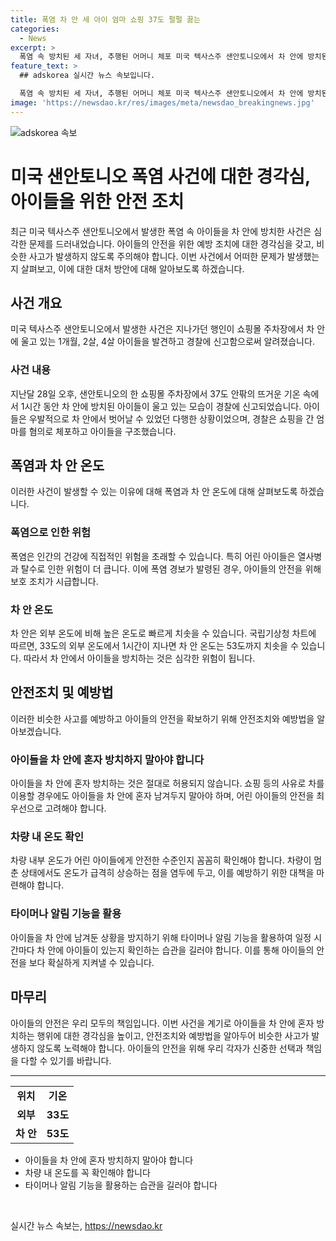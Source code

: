 ```yaml
---
title: 폭염 차 안 세 아이 엄마 쇼핑 37도 펄펄 끓는
categories:
  - News
excerpt: >
  폭염 속 방치된 세 자녀, 추행된 어머니 체포 미국 텍사스주 샌안토니오에서 차 안에 방치된 1개월, 2살, 4살 아이들이 발견됐다. 경찰은 쇼핑하러 간 엄마를 체포했는데, 차 안의 온도가 1시간 후 53도까지 올라갈 수 있는 상황에서 인근 주민의 제보로 아이들이 구조됐다. 아이들은 병원으로 옮겨져 상태는 호전 중이지만, 아동 유기 등의 혐의로 엄마가 기소됐다. #미국 #폭염 #아동유기 #샌안토니오
feature_text: >
  ## adskorea 실시간 뉴스 속보입니다.

  폭염 속 방치된 세 자녀, 추행된 어머니 체포 미국 텍사스주 샌안토니오에서 차 안에 방치된 1개월, 2살, 4살 아이들이 발견됐다. 경찰은 쇼핑하러 간 엄마를 체포했는데, 차 안의 온도가 1시간 후 53도까지 올라갈 수 있는 상황에서 인근 주민의 제보로 아이들이 구조됐다. 아이들은 병원으로 옮겨져 상태는 호전 중이지만, 아동 유기 등의 혐의로 엄마가 기소됐다. #미국 #폭염 #아동유기 #샌안토니오
image: 'https://newsdao.kr/res/images/meta/newsdao_breakingnews.jpg'
---
```


<p><img src="https://newsdao.kr/res/images/meta/newsdao_breakingnews.jpg" alt="adskorea 속보" /></p>

<h1>미국 샌안토니오 폭염 사건에 대한 경각심, 아이들을 위한 안전 조치</h1>

<p data-ke-size="size16">최근 미국 텍사스주 샌안토니오에서 발생한 폭염 속 아이들을 차 안에 방치한 사건은 심각한 문제를 드러내었습니다. 아이들의 안전을 위한 예방 조치에 대한 경각심을 갖고, 비슷한 사고가 발생하지 않도록 주의해야 합니다. 이번 사건에서 어떠한 문제가 발생했는지 살펴보고, 이에 대한 대처 방안에 대해 알아보도록 하겠습니다.</p>

<h2 data-ke-size="size26">사건 개요</h2>

<p>미국 텍사스주 샌안토니오에서 발생한 사건은 지나가던 행인이 쇼핑몰 주차장에서 차 안에 울고 있는 1개월, 2살, 4살 아이들을 발견하고 경찰에 신고함으로써 알려졌습니다.</p>

<h3>사건 내용</h3>

<p data-ke-size="size16">지난달 28일 오후, 샌안토니오의 한 쇼핑몰 주차장에서 37도 안팎의 뜨거운 기온 속에서 1시간 동안 차 안에 방치된 아이들이 울고 있는 모습이 경찰에 신고되었습니다. 아이들은 우발적으로 차 안에서 벗어날 수 있었던 다행한 상황이었으며, 경찰은 쇼핑을 간 엄마를 혐의로 체포하고 아이들을 구조했습니다.</p>

<h2 data-ke-size="size26">폭염과 차 안 온도</h2>

<p>이러한 사건이 발생할 수 있는 이유에 대해 폭염과 차 안 온도에 대해 살펴보도록 하겠습니다.</p>

<h3>폭염으로 인한 위험</h3>

<p data-ke-size="size16">폭염은 인간의 건강에 직접적인 위험을 초래할 수 있습니다. 특히 어린 아이들은 열사병과 탈수로 인한 위험이 더 큽니다. 이에 폭염 경보가 발령된 경우, 아이들의 안전을 위해 보호 조치가 시급합니다.</p>

<h3>차 안 온도</h3>

<p data-ke-size="size16">차 안은 외부 온도에 비해 높은 온도로 빠르게 치솟을 수 있습니다. 국립기상청 차트에 따르면, 33도의 외부 온도에서 1시간이 지나면 차 안 온도는 53도까지 치솟을 수 있습니다. 따라서 차 안에서 아이들을 방치하는 것은 심각한 위험이 됩니다.</p>

<h2 data-ke-size="size26">안전조치 및 예방법</h2>

<p>이러한 비슷한 사고를 예방하고 아이들의 안전을 확보하기 위해 안전조치와 예방법을 알아보겠습니다.</p>

<h3>아이들을 차 안에 혼자 방치하지 말아야 합니다</h3>

<p data-ke-size="size16">아이들을 차 안에 혼자 방치하는 것은 절대로 허용되지 않습니다. 쇼핑 등의 사유로 차를 이용할 경우에도 아이들을 차 안에 혼자 남겨두지 말아야 하며, 어린 아이들의 안전을 최우선으로 고려해야 합니다.</p>

<h3>차량 내 온도 확인</h3>

<p data-ke-size="size16">차량 내부 온도가 어린 아이들에게 안전한 수준인지 꼼꼼히 확인해야 합니다. 차량이 멈춘 상태에서도 온도가 급격히 상승하는 점을 염두에 두고, 이를 예방하기 위한 대책을 마련해야 합니다.</p>

<h3>타이머나 알림 기능을 활용</h3>

<p data-ke-size="size16">아이들을 차 안에 남겨둔 상황을 방지하기 위해 타이머나 알림 기능을 활용하여 일정 시간마다 차 안에 아이들이 있는지 확인하는 습관을 길러야 합니다. 이를 통해 아이들의 안전을 보다 확실하게 지켜낼 수 있습니다.</p>

<h2 data-ke-size="size26">마무리</h2>

<p data-ke-size="size16">아이들의 안전은 우리 모두의 책임입니다. 이번 사건을 계기로 아이들을 차 안에 혼자 방치하는 행위에 대한 경각심을 높이고, 안전조치와 예방법을 알아두어 비슷한 사고가 발생하지 않도록 노력해야 합니다. 아이들의 안전을 위해 우리 각자가 신중한 선택과 책임을 다할 수 있기를 바랍니다.</p>

<hr>

<table>
  <tr>
    <td style="text-align: center; height: 17px;"><b>위치</b></td>
    <td style="text-align: center; height: 17px;"><b>기온</b></td>
  </tr>
  <tr>
    <td style="text-align: center; height: 17px;"><b>외부</b></td>
    <td style="text-align: center; height: 17px;"><b>33도</b></td>
  </tr>
  <tr>
    <td style="text-align: center; height: 17px;"><b>차 안</b></td>
    <td style="text-align: center; height: 17px;"><b>53도</b></td>
  </tr>
</table>

<ul>
  <li>아이들을 차 안에 혼자 방치하지 말아야 합니다</li>
  <li>차량 내 온도를 꼭 확인해야 합니다</li>
  <li>타이머나 알림 기능을 활용하는 습관을 길러야 합니다</li>
</ul>

<p data-ke-size="size16">&nbsp;</p>
실시간 뉴스 속보는, <a href="https://newsdao.kr" rel="dofollow">https://newsdao.kr</a>


